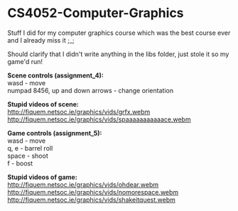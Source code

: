 CS4052-Computer-Graphics
========================

Stuff I did for my computer graphics course which was the best course ever and I already miss it ;_;

Should clarify that I didn't write anything in the libs folder, just stole it so my game'd run!

<b>Scene controls (assignment_4):</b>
<br>wasd - move
<br>numpad 8456, up and down arrows - change orientation

<b>Stupid videos of scene:</b>
<br>http://fiquem.netsoc.ie/graphics/vids/grfx.webm
<br>http://fiquem.netsoc.ie/graphics/vids/spaaaaaaaaaaace.webm

<b>Game controls (assignment_5):</b>
<br>wasd - move
<br>q, e - barrel roll
<br>space - shoot
<br>f - boost

<b>Stupid videos of game:</b>
<br>http://fiquem.netsoc.ie/graphics/vids/ohdear.webm
<br>http://fiquem.netsoc.ie/graphics/vids/nomorespace.webm
<br>http://fiquem.netsoc.ie/graphics/vids/shakeitquest.webm
